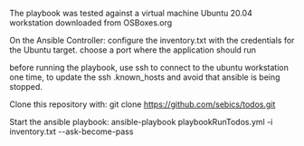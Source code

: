 The playbook was tested against a virtual machine Ubuntu 20.04 workstation downloaded from OSBoxes.org

On the Ansible Controller:
configure the inventory.txt with the credentials for the Ubuntu target.
choose a port where the application should run

before running the playbook, use ssh to connect to the ubuntu workstation one time, to update the ssh .known_hosts and avoid that ansible is being stopped.

Clone this repository with:
git clone https://github.com/sebics/todos.git

Start the ansible playbook:
ansible-playbook playbookRunTodos.yml -i inventory.txt --ask-become-pass

